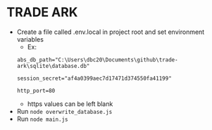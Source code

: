 # TRADE ARK

- Create a file called .env.local in project root and set environment variables
    - Ex:
    ```
    abs_db_path="C:\Users\dbc20\Documents\github\trade-ark\sqlite\database.db"

    session_secret="af4a0399aec7d17471d374550fa41199"

    http_port=80
    ```
    - https values can be left blank
- Run ```node overwrite_database.js```
- Run ```node main.js```
